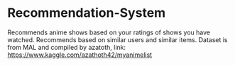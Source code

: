 # Recommendation-System

Recommends anime shows based on your ratings of shows you have watched. Recommends based on similar users and similar items.
Dataset is from MAL and compiled by azatoth, link: https://www.kaggle.com/azathoth42/myanimelist
